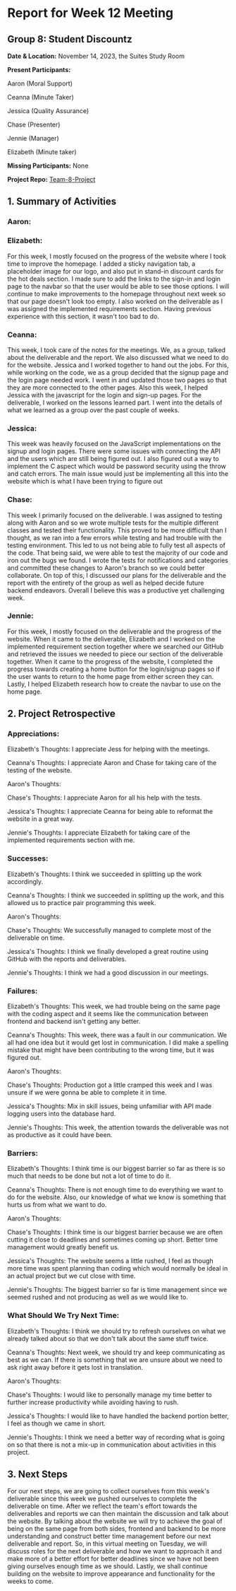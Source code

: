 # Report for Week 12 Meeting

## Group 8: Student Discountz

**Date & Location:** November 14, 2023, the Suites Study Room

**Present Participants:**

Aaron (Moral Support)

Ceanna (Minute Taker) 

Jessica (Quality Assurance)

Chase (Presenter)

Jennie (Manager)

Elizabeth (Minute taker)

**Missing Participants:** None 

**Project Repo:** [Team-8-Project](https://github.com/aaronr7734/team-8-project "Our Repository")

## 1. Summary of Activities

### **Aaron**:

### **Elizabeth**: 
For this week, I mostly focused on the progress of the website where I took time to improve the homepage. I added a sticky navigation tab, a placeholder image for our logo, and also put in stand-in discount cards for the hot deals section. I made sure to add the links to the sign-in and login page to the navbar so that the user would be able to see those options. I will continue to make improvements to the homepage throughout next week so that our page doesn't look too empty. I also worked on the deliverable as I was assigned the implemented requirements section. Having previous experience with this section, it wasn't too bad to do. 

### **Ceanna**:
This week, I took care of the notes for the meetings. We, as a group, talked about the deliverable and the report. We also discussed what we need to do for the website. Jessica and I worked together to hand out the jobs. For this, while working on the code, we as a group decided that the signup page and the login page needed work. I went in and updated those two pages so that they are more connected to the other pages. Also this week, I helped Jessica with the javascript for the login and sign-up pages. For the deliverable, I worked on the lessons learned part. I went into the details of what we learned as a group over the past couple of weeks.

### **Jessica**: 
This week was heavily focused on the JavaScript implementations on the signup and login pages. There were some issues with connecting the API and the users which are still being figured out. I also figured out a way to implement the C aspect which would be password security using the throw and catch errors. The main issue would just be implementing all this into the website which is what I have been trying to figure out

### **Chase**:
This week I primarily focused on the deliverable. I was assigned to testing along with Aaron and so we wrote multiple tests for the multiple different classes and tested their functionality. This proved to be more difficult than I thought, as we ran into a few errors while testing and had trouble with the testing environment. This led to us not being able to fully test all aspects of the code. That being said, we were able to test the majority of our code and iron out the bugs we found. I wrote the tests for notifications and categories and committed these changes to Aaron's branch so we could better collaborate. On top of this, I discussed our plans for the deliverable and the report with the entirety of the group as well as helped decide future backend endeavors. Overall I believe this was a productive yet challenging week.

### **Jennie**: 
For this week, I mostly focused on the deliverable and the progress of the website. When it came to the deliverable, Elizabeth and I worked on the implemented requirement section together where we searched our GitHub and retrieved the issues we needed to piece our section of the deliverable together. When it came to the progress of the website, I completed the progress towards creating a home button for the login/signup pages so if the user wants to return to the home page from either screen they can. Lastly, I helped Elizabeth research how to create the navbar to use on the home page.

## 2. Project Retrospective
### **Appreciations**: 

   Elizabeth's Thoughts: I appreciate Jess for helping with the meetings.
   
   
   Ceanna's Thoughts:  I appreciate Aaron and Chase for taking care of the testing of the website. 
   

   Aaron's Thoughts: 
   

   Chase's Thoughts: I appreciate Aaron for all his help with the tests.
   
   
   Jessica's Thoughts: I appreciate Ceanna for being able to reformat the website in a great way.
   
   
   Jennie's Thoughts: I appreciate Elizabeth for taking care of the implemented requirements section with me.
   
### **Successes**: 

   Elizabeth's Thoughts: I think we succeeded in splitting up the work accordingly.
   
   
   Ceanna's Thoughts:  I think we succeeded in splitting up the work, and this allowed us to practice pair programming this week. 
   

   Aaron's Thoughts: 
   

   Chase's Thoughts: We successfully managed to complete most of the deliverable on time.
   
   
   Jessica's Thoughts: I think we finally developed a great routine using GitHub with the reports and deliverables.
   
   
   Jennie's Thoughts: I think we had a good discussion in our meetings.
   
### **Failures**: 

   Elizabeth's Thoughts: This week, we had trouble being on the same page with the coding aspect and it seems like the communication between frontend and backend isn't getting any better.
   
   
   Ceanna's Thoughts:  This week, there was a fault in our communication. We all had one idea but it would get lost in communication. I did make a spelling mistake that might have been contributing to the wrong time, but it was figured out.
   

   Aaron's Thoughts: 
   

   Chase's Thoughts: Production got a little cramped this week and I was unsure if we were gonna be able to complete it in time.
   
   
   Jessica's Thoughts: Mix in skill issues, being unfamiliar with API made logging users into the database hard.
   
   
   Jennie's Thoughts: This week, the attention towards the deliverable was not as productive as it could have been.
   
### **Barriers**: 
  
  Elizabeth's Thoughts: I think time is our biggest barrier so far as there is so much that needs to be done but not a lot of time to do it.
   
   
   Ceanna's Thoughts: There is not enough time to do everything we want to do for the website. Also, our knowledge of what we know is something that hurts us from what we want to do. 
   

   Aaron's Thoughts: 
   

   Chase's Thoughts: I think time is our biggest barrier because we are often cutting it close to deadlines and sometimes coming up short. Better time management would greatly benefit us.
   
   
   Jessica's Thoughts: The website seems a little rushed, I feel as though more time was spent planning than coding which would normally be ideal in an actual project but we cut close with time.
   
   
   Jennie's Thoughts: The biggest barrier so far is time management since we seemed rushed and not producing as well as we would like to.
   
### **What Should We Try Next Time**: 
  
   Elizabeth's Thoughts: I think we should try to refresh ourselves on what we already talked about so that we don't talk about the same stuff twice.
   
   
   Ceanna's Thoughts: Next week, we should try and keep communicating as best as we can. If there is something that we are unsure about we need to ask right away before it gets lost in translation. 
   

   Aaron's Thoughts: 
   

   Chase's Thoughts: I would like to personally manage my time better to further increase productivity while avoiding having to rush.
   
   
   Jessica's Thoughts: I would like to have handled the backend portion better, I feel as though we came in short.
   
   
   Jennie's Thoughts: I think we need a better way of recording what is going on so that there is not a mix-up in communication about activities in this project.
   
## 3. Next Steps
For our next steps, we are going to collect ourselves from this week's deliverable since this week we pushed ourselves to complete the deliverable on time. After we reflect the team's effort towards the deliverables and reports we can then maintain the discussion and talk about the website. By talking about the website we will try to achieve the goal of being on the same page from both sides, frontend and backend to be more understanding and construct better time management before our next deliverable and report. So, in this virtual meeting on Tuesday, we will discuss roles for the next deliverable and how we want to approach it and make more of a better effort for better deadlines since we have not been giving ourselves enough time as we should. Lastly, we shall continue building on the website to improve appearance and functionality for the weeks to come.
